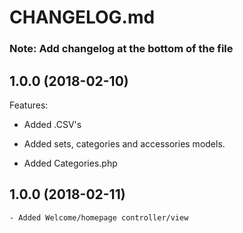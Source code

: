 # CHANGELOG.md

### Note: Add changelog at the bottom of the file

## 1.0.0 (2018-02-10)

Features:

  - Added .CSV's

  - Added sets, categories and accessories models.

  - Added Categories.php
  
## 1.0.0 (2018-02-11)

	- Added Welcome/homepage controller/view